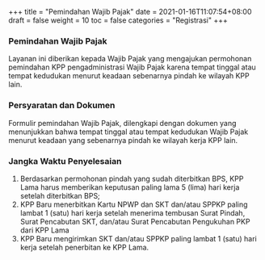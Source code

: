 +++
title = "Pemindahan Wajib Pajak"
date = 2021-01-16T11:07:54+08:00
draft = false
weight = 10
toc = false
categories = "Registrasi"
+++
### Pemindahan Wajib Pajak
Layanan ini diberikan kepada Wajib Pajak yang mengajukan
permohonan pemindahan KPP pengadministrasi Wajib Pajak karena tempat tinggal atau tempat kedudukan menurut keadaan sebenarnya pindah ke wilayah KPP lain.

### Persyaratan dan Dokumen
Formulir pemindahan Wajib Pajak, dilengkapi dengan dokumen yang
menunjukkan bahwa tempat tinggal atau tempat kedudukan Wajib
Pajak menurut keadaan yang sebenarnya pindah ke wilayah kerja KPP
lain.

### Jangka Waktu Penyelesaian
1. Berdasarkan permohonan pindah yang sudah diterbitkan BPS, KPP Lama harus memberikan keputusan paling lama 5 (lima) hari kerja setelah diterbitkan BPS;
2. KPP Baru menerbitkan Kartu NPWP dan SKT dan/atau SPPKP
paling lambat 1 (satu) hari kerja setelah menerima tembusan
Surat Pindah, Surat Pencabutan SKT, dan/atau Surat Pencabutan Pengukuhan PKP dari KPP Lama
3. KPP Baru mengirimkan SKT dan/atau SPPKP paling lambat 1 (satu) hari kerja setelah penerbitan ke KPP Lama.
